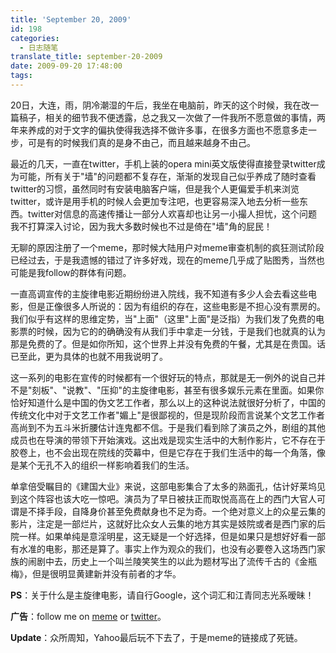 ```yaml
---
title: 'September 20, 2009'
id: 198
categories:
  - 日志随笔
translate_title: september-20-2009
date: 2009-09-20 17:48:00
tags:
---
```


20日，大连，雨，阴冷潮湿的午后，我坐在电脑前，昨天的这个时候，我在改一篇稿子，相关的细节我不便透露，总之我又一次做了一件我所不愿意做的事情，两年来养成的对于文字的偏执使得我选择不做许多事，在很多方面也不愿意多走一步，可是有的时候我们真的是身不由己，而且越来越身不由己。

最近的几天，一直在twitter，手机上装的opera mini英文版使得直接登录twitter成为可能，所有关于"墙"的问题都不复存在，渐渐的发现自己似乎养成了随时查看twitter的习惯，虽然同时有安装电脑客户端，但是我个人更偏爱手机来浏览twitter，或许是用手机的时候人会更加专注吧，也更容易深入地去分析一些东西。twitter对信息的高速传播让一部分人欢喜却也让另一小撮人担忧，这个问题我不打算深入讨论，因为我大多数时候也不过是倚在"墙"角的屁民！

无聊的原因注册了一个meme，那时候大陆用户对meme审查机制的疯狂测试阶段已经过去，于是我遗憾的错过了许多好戏，现在的meme几乎成了贴图秀，当然也可能是我follow的群体有问题。

一直高调宣传的主旋律电影近期纷纷进入院线，我不知道有多少人会去看这些电影，但是正像很多人所说的：因为有组织的存在，这些电影是不担心没有票房的。我们似乎有这样的思维定势，当"上面"（这里"上面"是泛指）为我们发了免费的电影票的时候，因为它的的确确没有从我们手中拿走一分钱，于是我们也就真的认为那是免费的了。但是如你所知，这个世界上并没有免费的午餐，尤其是在贵国。话已至此，更为具体的也就不用我说明了。

这一系列的电影在宣传的时候都有一个很好玩的特点，那就是无一例外的说自己并不是"刻板"、"说教"、"压抑"的主旋律电影，甚至有很多娱乐元素在里面。如果你恰好知道什么是中国的伪文艺工作者，那么以上的这种说法就很好分析了，中国的传统文化中对于文艺工作者"媚上"是很鄙视的，但是现阶段而言说某个文艺工作者高尚到不为五斗米折腰估计连鬼都不信。于是我们看到除了演员之外，剧组的其他成员也在导演的带领下开始演戏。这出戏是现实生活中的大制作影片，它不存在于胶卷上，也不会出现在院线的荧幕中，但是它存在于我们生活中的每一个角落，像是某个无孔不入的组织一样影响着我们的生活。

单拿倍受瞩目的《建国大业》来说，这部电影集合了太多的熟面孔，估计好莱坞见到这个阵容也该大吃一惊吧。演员为了早日被扶正而取悦高高在上的西门大官人可谓是不择手段，自降身价甚至免费献身也不足为奇。一个绝对意义上的众星云集的影片，注定是一部烂片，这就好比众女人云集的地方其实是妓院或者是西门家的后院一样。如果单纯是意淫明星，这无疑是一个好选择，但是如果只是想好好看一部有水准的电影，那还是算了。事实上作为观众的我们，也没有必要卷入这场西门家族的闹剧中去，历史上一个叫兰陵笑笑生的以此为题材写出了流传千古的《金瓶梅》，但是很明显黄建新并没有前者的才华。

**PS**：关于什么是主旋律电影，请自行Google，这个词汇和江青同志光系暧昧！

**广告**：follow me on [meme](http://meme.yahoo.com/wongzincer/) or [twitter](http://twitter.com/wongzincer)。

**Update**：众所周知，Yahoo最后玩不下去了，于是meme的链接成了死链。